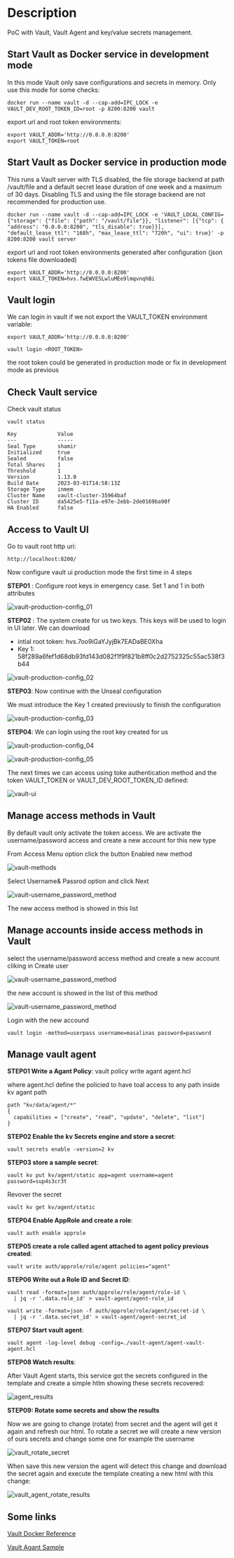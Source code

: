 # Description
PoC with Vault, Vault Agent and key/value secrets management.

## Start Vault as Docker service in development mode

In this mode Vault only save configurations and secrets in memory. Only use this mode for some checks:

```
docker run --name vault -d --cap-add=IPC_LOCK -e VAULT_DEV_ROOT_TOKEN_ID=root -p 8200:8200 vault
```

export url and root token environments:

```
export VAULT_ADDR='http://0.0.0.0:8200'
export VAULT_TOKEN=root
```

## Start Vault as Docker service in production mode

This runs a Vault server with TLS disabled, the file storage backend at path /vault/file and a default secret lease duration of one week and a maximum of 30 days. Disabling TLS and using the file storage backend are not recommended for production use.

```
docker run --name vault -d --cap-add=IPC_LOCK -e 'VAULT_LOCAL_CONFIG={"storage": {"file": {"path": "/vault/file"}}, "listener": [{"tcp": { "address": "0.0.0.0:8200", "tls_disable": true}}], "default_lease_ttl": "168h", "max_lease_ttl": "720h", "ui": true}' -p 8200:8200 vault server
```

export url and root token environments generated after configuration (json tokens file downloaded)

```
export VAULT_ADDR='http://0.0.0.0:8200'
export VAULT_TOKEN=hvs.fwEWVE5LwluMEe9lmqvnqhBi
```

## Vault login

We can login in vault if we not export the VAULT_TOKEN environment variable:

```
export VAULT_ADDR='http://0.0.0.0:8200'

vault login <ROOT_TOKEN>
```

the root token could be generated in production mode or fix in development mode as previous

## Check Vault service

Check vault status

```
vault status

Key             Value
---             -----
Seal Type       shamir
Initialized     true
Sealed          false
Total Shares    1
Threshold       1
Version         1.13.0
Build Date      2023-03-01T14:58:13Z
Storage Type    inmem
Cluster Name    vault-cluster-35964baf
Cluster ID      da5425e5-f11a-e97e-2ebb-2de0169ba90f
HA Enabled      false
```

## Access to Vault UI

Go to vault root http uri:
```
http://localhost:8200/
```

Now configure vault ui production mode the first time in 4 steps

**STEP01** : Configure root keys in emergency case. Set 1 and 1 in both attributes

![vault-production-config_01](captures/vault_production_config_ste01.png)

**STEP02** : The system create for us two keys. This keys will be used to login in UI later. We can download

- intial root token: hvs.7oo9iGaYJyjBk7EADaBE0Xha
- Key 1: 58f289a6fef1d68db93fd143d082f1f9f821b8ff0c2d2752325c55ac538f3b44

![vault-production-config_02](captures/vault_production_config_ste02.png)

**STEP03**: Now continue with the Unseal configuration

We must introduce the Key 1 created previously to finish the configuration

![vault-production-config_03](captures/vault_production_config_ste03.png)

**STEP04**: We can login using the root key created for us

![vault-production-config_04](captures/vault_production_config_ste04.png)

![vault-production-config_05](captures/vault_production_config_ste05.png)

The next times we can access using toke authentication method and the token VAULT_TOKEN or VAULT_DEV_ROOT_TOKEN_ID defined:

![vault-ui](captures/vault_ui.png)

## Manage access methods in Vault

By default vault only activate the token access. We are activate the username/password access and create a new account for this new type

From Access Menu option click the button Enabled new method

![vault-methods](captures/vault_methods.png)

Select Username& Passrod option and click Next

![vault-username_password_method](captures/vault_username_password_method.png)

The new access method is showed in this list

## Manage accounts inside access methods in Vault

select the username/password access method and create a new account cliking in Create user

![vault-username_password_method](captures/userna_password_credentials.png)

the new account is showed in the list of this method

![vault-username_password_method](captures/username_password_account.png)

Login with the new accound

```
vault login -method=userpass username=masalinas password=password
```

## Manage vault agent

**STEP01 Write a Agant Policy**:
vault policy write agant agent.hcl

where agent.hcl define the policied to have toal access to any path inside kv agant path

```
path "kv/data/agent/*"
{
  capabilities = ["create", "read", "update", "delete", "list"]
}
```

**STEP02 Enable the kv Secrets engine and store a secret**:

```
vault secrets enable -version=2 kv
```

**STEP03 store a sample secret**:

```
vault kv put kv/agent/static app=agent username=agent password=sup4s3cr3t
```

Revover the secret

```
vault kv get kv/agent/static
```

**STEP04 Enable AppRole and create a role**:

```
vault auth enable approle
```

**STEP05 create a role called agent attached to agent policy previous created**:

```
vault write auth/approle/role/agent policies="agent"
```


**STEP06 Write out a Role ID and Secret ID**:

```
vault read -format=json auth/approle/role/agent/role-id \
  | jq -r '.data.role_id' > vault-agent/agent-role_id

vault write -format=json -f auth/approle/role/agent/secret-id \
  | jq -r '.data.secret_id' > vault-agent/agent-secret_id
```

**STEP07 Start vault agent**:

```
vault agent -log-level debug -config=./vault-agent/agent-vault-agent.hcl
```

**STEP08 Watch results**:

After Vault Agent starts, this service got the secrets configured in the template and create a simple htlm showing these secrets recovered:

![agent_results](captures/agent_result.png)

**STEP09: Rotate some secrets and show the results**

Now we are going to change (rotate) from secret and the agent will get it again and refresh our html. To rotate a secret we will create a new version of ours secrets and change some one for example the username

![vault_rotate_secret](captures/vault_rotate_secret.png)

When save this new version the agent will detect this change and download the secret again and execute the template creating a new html with this change:

![vault_agent_rotate_results](captures/vault_agent_rotate_results.png)

## Some links

[Vault Docker Reference](https://hub.docker.com/_/vault)

[Vault Agant Sample](https://sleeplessbeastie.eu/2022/10/17/how-to-install-vault-agent)